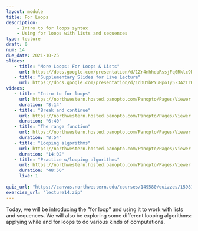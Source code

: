 ```yaml
---
layout: module
title: For Loops
description:
    - Intro to for loops syntax
    - Using for loops with lists and sequences
type: lecture
draft: 0
num: 14
due_date: 2021-10-25
slides: 
   - title: "More Loops: For Loops & Lists"
     url: https://docs.google.com/presentation/d/1Zr4nhhdpRssjFq0Rklc9NLXUdSzgC0GSkGNfN0toZ8s/edit?usp=sharing
   - title: "Supplementary Slides for Live Lecture"
     url: https://docs.google.com/presentation/d/1d3UYbPYuHpoTy5-3AzTrR3nWmS2VtKZb0asPr38LpJ4/edit?usp=sharing
videos:
   - title: "Intro to for loops"
     url: https://northwestern.hosted.panopto.com/Panopto/Pages/Viewer.aspx?id=65353cda-4363-46e4-85f8-adc20157fc5f
     duration: "8:14"
   - title: "Break and continue"
     url: https://northwestern.hosted.panopto.com/Panopto/Pages/Viewer.aspx?id=f7718ca9-6ed3-4871-8cc6-adc20157fbbd
     duration: "6:40"
   - title: "The range function"
     url: https://northwestern.hosted.panopto.com/Panopto/Pages/Viewer.aspx?id=e31e7040-9a8f-4154-ab82-adc20157fdd3
     duration: "8:54"
   - title: "Looping algorithms"
     url: https://northwestern.hosted.panopto.com/Panopto/Pages/Viewer.aspx?id=e693c1f4-b3dd-48e4-8cef-adc20157fd01
     duration: "14:02"
   - title: "Practice w/looping algorithms"
     url: https://northwestern.hosted.panopto.com/Panopto/Pages/Viewer.aspx?id=81f99902-e9f6-497d-baed-adcc00f6ecee
     duration: "48:50"
     live: 1
     
quiz_url: "https://canvas.northwestern.edu/courses/149580/quizzes/159816"
exercise_url: "lecture14.zip"
---
```


Today, we will be introducing the "for loop" and using it to work with lists and sequences. We will also be exploring some different looping algorithms: applying while and for loops to do various kinds of computations.